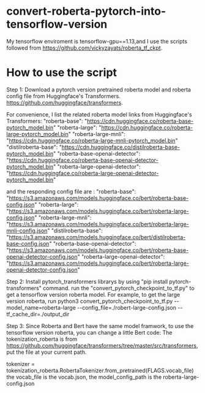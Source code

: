 # convert-roberta-pytorch-into-tensorflow-version
My tensorflow enviroment is tensorflow-gpu==1.13,and I use the scripts followed from https://github.com/vickyzayats/roberta_tf_ckpt.
# How to use the script
Step 1:
Download a pytorch version pretrained roberta model and roberta config file from Huggingface's Transformers. https://github.com/huggingface/transformers. 

For convenience, I list the related roberta model links from Huggingface's Transformers:
"roberta-base": "https://cdn.huggingface.co/roberta-base-pytorch_model.bin"
"roberta-large": "https://cdn.huggingface.co/roberta-large-pytorch_model.bin"
"roberta-large-mnli": "https://cdn.huggingface.co/roberta-large-mnli-pytorch_model.bin"
"distilroberta-base": "https://cdn.huggingface.co/distilroberta-base-pytorch_model.bin"
"roberta-base-openai-detector": "https://cdn.huggingface.co/roberta-base-openai-detector-pytorch_model.bin"
"roberta-large-openai-detector": "https://cdn.huggingface.co/roberta-large-openai-detector-pytorch_model.bin"

and the responding config file are :
"roberta-base": "https://s3.amazonaws.com/models.huggingface.co/bert/roberta-base-config.json"
"roberta-large": "https://s3.amazonaws.com/models.huggingface.co/bert/roberta-large-config.json"
"roberta-large-mnli": "https://s3.amazonaws.com/models.huggingface.co/bert/roberta-large-mnli-config.json"
"distilroberta-base": "https://s3.amazonaws.com/models.huggingface.co/bert/distilroberta-base-config.json"
"roberta-base-openai-detector": "https://s3.amazonaws.com/models.huggingface.co/bert/roberta-base-openai-detector-config.json"
 "roberta-large-openai-detector": "https://s3.amazonaws.com/models.huggingface.co/bert/roberta-large-openai-detector-config.json"

Step 2:
Install pytorch_transformers librarys by using "pip install pytorch-transformers" command.
run the "convert_pytorch_checkpoint_to_tf.py" to get a tensorflow version roberta model.
For example, to get the large version roberta, run python3 convert_pytorch_checkpoint_to_tf.py --model_name=roberta-large --config_file=./robert-large-config.json --tf_cache_dir=./output_dir

Step 3:
Since Roberta and Bert have the same model framwork, to use the tensorflow version roberta, you can change a little Bert code:
The tokenization_roberta is from https://github.com/huggingface/transformers/tree/master/src/transformers, put the file at your current path.

tokenizer = tokenization_roberta.RobertaTokenizer.from_pretrained(FLAGS.vocab_file)
the vocab_file is the vocab.json, the model_config_path is the roberta-large-config.json

